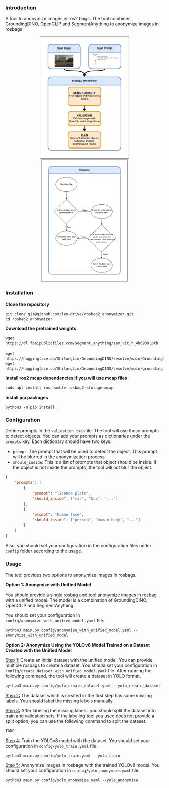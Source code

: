 ### Introduction

A tool to anonymize images in ros2 bags. The tool combines GroundingDINO, OpenCLIP and SegmentAnything to anonymize images in rosbags

<p align="center">
    <img src="docs/rosbag2_anonymizer.png" alt="system" height="387px"/>
  <img src="docs/validation.png" alt="system" height="387px"/>
</p>



### Installation

**Clone the repository**

``` shell
git clone git@github.com:leo-drive/rosbag2_anonymizer.git
cd rosbag2_anonymizer
```

**Download the pretrained weights**

``` shell
wget https://dl.fbaipublicfiles.com/segment_anything/sam_vit_h_4b8939.pth

wget https://huggingface.co/ShilongLiu/GroundingDINO/resolve/main/GroundingDINO_SwinB.cfg.py
wget https://huggingface.co/ShilongLiu/GroundingDINO/resolve/main/groundingdino_swinb_cogcoor.pth
```

**Install ros2 mcap dependencies if you will use mcap files**

``` shell
sudo apt install ros-humble-rosbag2-storage-mcap
```

**Install pip packages**


``` shell
python3 -m pip install .
```

### Configuration

Define prompts in the `validation.json`file. The tool will use these prompts to detect objects.
You can add your prompts as dictionaries under the `prompts` key. Each dictionary should have two keys:
- `prompt`: The prompt that will be used to detect the object. This prompt will be blurred in the anonymization process.
- `should_inside`: This is a list of prompts that object should be inside. If the object is not inside the prompts, the tool will not blur the object.

``` json
{
    "prompts": [
        {
            "prompt": "license plate",
            "should_inside": ["car", "bus", "..."]
        },
        {
            "prompt": "human face",
            "should_inside": ["person", "human body", "..."]
        }
    ]
}
```

Also, you should set your configuration in the configuration files under `config` folder according to the usage.

### Usage

The tool provides two options to anonymize images in rosbags.

**Option 1: Anonymize with Unified Model**

You should provide a single rosbag and tool anonymize images in rosbag with a unified model.
The model is a combination of GroundingDINO, OpenCLIP and SegmentAnything.

You should set your configuration in `config/anonymize_with_unified_model.yaml` file.

``` shell
python3 main.py config/anonymize_with_unified_model.yaml --anonymize_with_unified_model
```

**Option 2: Anonymize Using the YOLOv8 Model Trained on a Dataset Created with the Unified Model**

<ins>Step 1:</ins> Create an initial dataset with the unified model.
You can provide multiple rosbags to create a dataset.
You should set your configuration in `config/create_dataset_with_unified_model.yaml` file.
After running the following command, the tool will create a dataset in YOLO format.

``` shell
python3 main.py config/yolo_create_dataset.yaml --yolo_create_dataset
```

<ins>Step 2:</ins> The dataset which is created in the first step has some missing labels.
You should label the missing labels manually.

<ins>Step 3:</ins> After labeling the missing labels, you should split the dataset into train and validation sets.
If the labeling tool you used does not provide a split option, you can use the following command to split the dataset.

``` shell
TODO
```

<ins>Step 4:</ins> Train the YOLOv8 model with the dataset.
You should set your configuration in `config/yolo_train.yaml` file.

``` shell
python3 main.py config/yolo_train.yaml --yolo_train
```

<ins>Step 5:</ins> Anonymize images in rosbags with the trained YOLOv8 model.
You should set your configuration in `config/yolo_anonymize.yaml` file.

``` shell
python3 main.py config/yolo_anonymize.yaml --yolo_anonymize
```